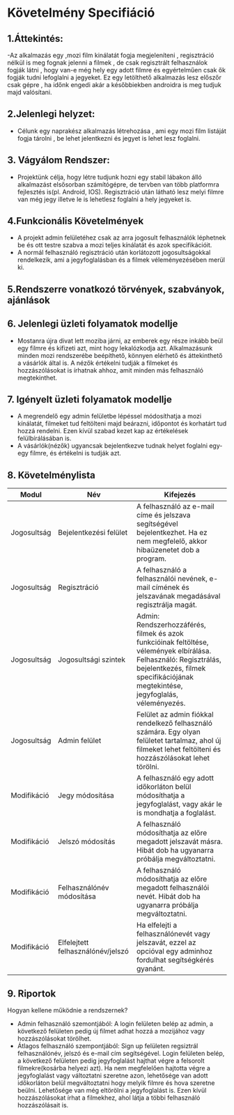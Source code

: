 # Követelmény Specifiáció

## 1.Áttekintés:
-Az alkalmazás egy ,mozi film kinálatát fogja megjeleníteni , regisztráció nélkül is meg fognak jelenni a filmek , de csak regisztrált felhasználok fogják látni , hogy van-e még hely egy adott filmre és egyértelműen csak ők fogják tudni lefoglalni a jegyeket. Ez egy letölthető alkalmazás lesz előszőr csak gépre , ha időnk engedi akár a későbbiekben androidra is meg tudjuk majd valósítani. 

## 2.Jelenlegi helyzet:
- Célunk egy naprakész alkalmazás létrehozása , ami egy mozi film listáját fogja tárolni , be lehet jelentkezni és jegyet is lehet lesz foglalni.

## 3. Vágyálom Rendszer:
- Projektünk célja, hogy létre tudjunk hozni egy stabil lábakon álló alkalmazást elsősorban számítógépre, de tervben van több platformra
fejlesztés is(pl. Android, IOS). Regisztráció után látható lesz melyi filmre van még jegy illetve le is lehetlesz foglalni a hely jegyeket is. 
  
## 4.Funkcionális Követelmények
- A projekt admin felületéhez csak az arra jogosult felhasználók léphetnek be és ott testre szabva a mozi teljes kínálatát és azok specifikációit.
- A normál felhasználó regisztráció után korlátozott jogosultságokkal rendelkezik, ami a jegyfoglalásban és a filmek véleményezésében merül ki.
  
## 5.Rendszerre vonatkozó törvények, szabványok, ajánlások

## 6. Jelenlegi üzleti folyamatok modellje
- Mostanra újra divat lett moziba járni, az emberek egy része inkább beül egy filmre és kifizeti azt, mint hogy lekalózkodja azt.
Alkalmazásunk minden mozi rendszerébe beépíthető, könnyen elérhető és áttekinthető a vásárlók által is. A nézők értékelni tudják a filmeket és hozzászólásokat is írhatnak ahhoz, amit minden más felhasználó megtekinthet.

## 7. Igényelt üzleti folyamatok modellje
- A megrendelő egy admin felületbe lépéssel módosíthatja a mozi kínálatát, filmeket tud feltölteni majd beárazni, időpontot és korhatárt tud hozzá rendelni. Ezen kívül szabad kezet kap az értékelések felülbírálásában is.
- A vásárlók(nézők) ugyancsak bejelentkezve tudnak helyet foglalni egy-egy filmre, és értékelni is tudják azt.

## 8. Követelménylista

|Modul|Név|Kifejezés|
|---|---|---|
|Jogosultság|Bejelentkezési felület|A felhasználó az e-mail címe és jelszava segítségével bejelentkezhet. Ha ez nem megfelelő, akkor hibaüzenetet dob a program.|
|Jogosultság|Regisztráció|A felhasználó a felhasználói nevének, e-mail címének és jelszavának megadásával regisztrálja magát.|
|Jogosultság|Jogosultsági szintek|Admin: Rendszerhozzáférés, filmek és azok funkcióinak feltöltése, vélemények elbírálása. Felhasználó: Regisztrálás, bejelentkezés, filmek specifikációjának megtekintése, jegyfoglalás, véleményezés.|
|Jogosultság|Admin felület|Felület az admin fiókkal rendelkező felhasználó számára. Egy olyan felületet tartalmaz, ahol új filmeket lehet feltölteni és hozzászólásokat lehet törölni.
|Modifikáció|Jegy módosítása| A felhasználó egy adott időkorláton belül módosíthatja a jegyfoglalást, vagy akár le is mondhatja a foglalást.|
|Modifikáció|Jelszó módosítás|A felhasználó módosíthatja az előre megadott jelszavát másra. Hibát dob ha ugyanarra próbálja megváltoztatni.|
|Modifikáció|Felhasználónév módosítása|A felhasználó módosíthatja az előre megadott felhasználói nevét. Hibát dob ha ugyanarra próbálja megváltoztatni.|
|Modifikáció| Elfelejtett felhasználónév/jelszó| Ha elfelejti a felhasználónevét vagy jelszavát, ezzel az opcióval egy adminhoz fordulhat segítségkérés gyanánt.|

## 9. Riportok
Hogyan kellene működnie a rendszernek?
- Admin felhasználó szemontjából: A login felületen belép az admin, a következő felületen pedig új filmet adhat hozzá a mozijához vagy hozzászólásokat törölhet.
- Átlagos felhasználó szempontjából: Sign up felületen regsiztrál felhasználónév, jelszó és e-mail cím segítségével. 
Login felületen belép, a következő felületen pedig jegyfoglalást hajthat végre a felsorolt filmekre(kosárba helyezi azt).
Ha nem megfelelően hajtotta végre a jegyfoglalást vagy változtatni szeretne azon, lehetősége van adott időkorláton belül megváltoztatni hogy melyik filmre és hova szeretne beülni. Lehetősége van még eltörölni a jegyfoglalást is.
Ezen kívül hozzászólásokat írhat a filmekhez, ahol látja a többi felhasználó hozzászólásait is.
